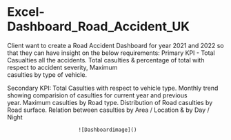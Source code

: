 # Excel-Dashboard_Road_Accident_UK

Client want to create a Road Accident Dashboard for year 2021 and 2022 so that they can have insight on the below requirements:
Primary KPI - Total Casualties all the accidents.
                  Total casulties & percentage of total with respect to accident severity, Maximum   
                  casulties by type of vehicle. 

Secondary KPI:         Total Casulties with respect to vehicle type.
                           Monthly trend showing comparision of casulties for current year and previous  
                           year.
                           Maximum casulties by Road type.
                           Distribution of Road casulties by Road surface.
                           Relation between casulties by Area / Location & by Day / Night
                           
                           ![Dashboardimage]()
